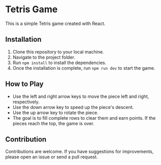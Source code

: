 # Tetris Game

This is a simple Tetris game created with React.

## Installation

1. Clone this repository to your local machine.
2. Navigate to the project folder.
3. Run `npm install` to install the dependencies.
4. Once the installation is complete, run `npm run dev` to start the game.

## How to Play

- Use the left and right arrow keys to move the piece left and right, respectively.
- Use the down arrow key to speed up the piece's descent.
- Use the up arrow key to rotate the piece.
- The goal is to fill complete rows to clear them and earn points. If the pieces reach the top, the game is over.

## Contribution

Contributions are welcome. If you have suggestions for improvements, please open an issue or send a pull request.
